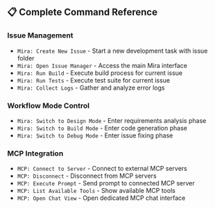 ## 📋 **Complete Command Reference**

### **Issue Management**
- `Mira: Create New Issue` - Start a new development task with issue folder
- `Mira: Open Issue Manager` - Access the main Mira interface
- `Mira: Run Build` - Execute build process for current issue
- `Mira: Run Tests` - Execute test suite for current issue  
- `Mira: Collect Logs` - Gather and analyze error logs

### **Workflow Mode Control**
- `Mira: Switch to Design Mode` - Enter requirements analysis phase
- `Mira: Switch to Build Mode` - Enter code generation phase
- `Mira: Switch to Debug Mode` - Enter issue fixing phase

### **MCP Integration** 
- `MCP: Connect to Server` - Connect to external MCP servers
- `MCP: Disconnect` - Disconnect from MCP servers
- `MCP: Execute Prompt` - Send prompt to connected MCP server
- `MCP: List Available Tools` - Show available MCP tools
- `MCP: Open Chat View` - Open dedicated MCP chat interface
